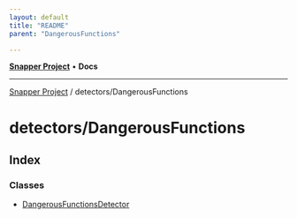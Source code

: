 ```yaml
---
layout: default
title: "README"
parent: "DangerousFunctions"

---
```

[**Snapper Project**](../../README.md) • **Docs**

***

[Snapper Project](../../README.md) / detectors/DangerousFunctions

# detectors/DangerousFunctions

## Index

### Classes

- [DangerousFunctionsDetector](classes/DangerousFunctionsDetector.md)
